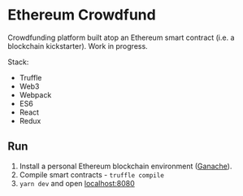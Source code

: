 Ethereum Crowdfund
==================

Crowdfunding platform built atop an Ethereum smart contract (i.e. a blockchain kickstarter). Work in progress.

Stack:

 - Truffle
 - Web3
 - Webpack
 - ES6
 - React
 - Redux


## Run
 1. Install a personal Ethereum blockchain environment ([Ganache](http://truffleframework.com/ganache/)). 
 2. Compile smart contracts - `truffle compile`
 2. `yarn dev` and open [localhost:8080](http://localhost:8080)